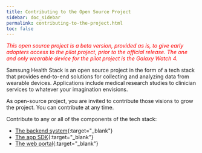 ```yaml
---
title: Contributing to the Open Source Project
sidebar: doc_sidebar
permalink: contributing-to-the-project.html
toc: false
---
```


<span style="color:red">*This open source project is a beta version, provided as is, to give early adopters access to the pilot project, prior to the official release. The one and only wearable device for the pilot project is the Galaxy Watch 4.*</span>

Samsung Health Stack is an open source project in the form of a tech stack that provides end-to-end solutions for collecting and analyzing data from wearable devices. Applications include medical research studies to clinician services to whatever your imagination envisions.

As open-source project, you are invited to contribute those visions to grow the project. You can contribute at any time.

Contribute to any or all of the components of the tech stack:

- [The backend system](https://github.com/S-HealthStack/backend-system){:target="_blank"}
- [The app SDK](https://github.com/S-HealthStack/app-sdk){:target="_blank"}
- [The web portal](https://github.com/S-HealthStack/web-portal){:target="_blank"}
